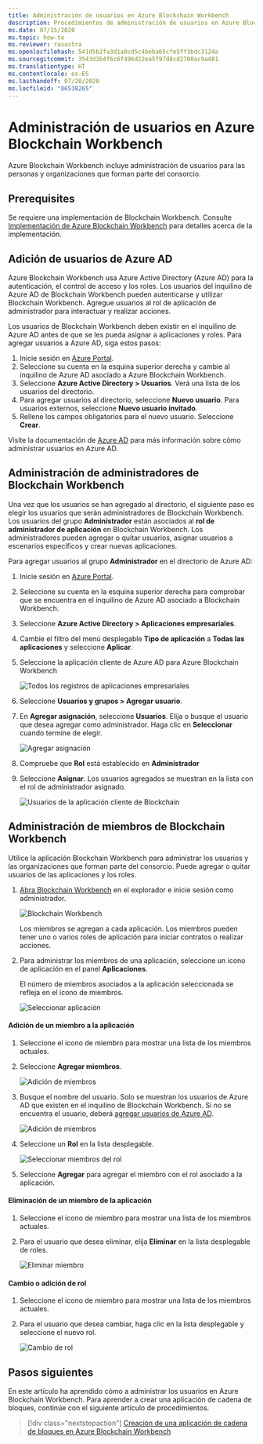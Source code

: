 ```yaml
---
title: Administración de usuarios en Azure Blockchain Workbench
description: Procedimientos de administración de usuarios en Azure Blockchain Workbench
ms.date: 07/15/2020
ms.topic: how-to
ms.reviewer: ravastra
ms.openlocfilehash: 541d5b2fa3d1a0cd5c4beba65cfe5ff3bdc3124a
ms.sourcegitcommit: 3543d3b4f6c6f496d22ea5f97d8cd2700ac9a481
ms.translationtype: HT
ms.contentlocale: es-ES
ms.lasthandoff: 07/20/2020
ms.locfileid: "86538265"
---
```

# <a name="manage-users-in-azure-blockchain-workbench"></a>Administración de usuarios en Azure Blockchain Workbench

Azure Blockchain Workbench incluye administración de usuarios para las personas y organizaciones que forman parte del consorcio.

## <a name="prerequisites"></a>Prerequisites

Se requiere una implementación de Blockchain Workbench. Consulte [Implementación de Azure Blockchain Workbench](deploy.md) para detalles acerca de la implementación.

## <a name="add-azure-ad-users"></a>Adición de usuarios de Azure AD

Azure Blockchain Workbench usa Azure Active Directory (Azure AD) para la autenticación, el control de acceso y los roles. Los usuarios del inquilino de Azure AD de Blockchain Workbench pueden autenticarse y utilizar Blockchain Workbench. Agregue usuarios al rol de aplicación de administrador para interactuar y realizar acciones.

Los usuarios de Blockchain Workbench deben existir en el inquilino de Azure AD antes de que se les pueda asignar a aplicaciones y roles. Para agregar usuarios a Azure AD, siga estos pasos:

1. Inicie sesión en [Azure Portal](https://portal.azure.com).
1. Seleccione su cuenta en la esquina superior derecha y cambie al inquilino de Azure AD asociado a Azure Blockchain Workbench.
1. Seleccione **Azure Active Directory > Usuarios**. Verá una lista de los usuarios del directorio.
1. Para agregar usuarios al directorio, seleccione **Nuevo usuario**. Para usuarios externos, seleccione **Nuevo usuario invitado**.
1. Rellene los campos obligatorios para el nuevo usuario. Seleccione **Crear**.

Visite la documentación de [Azure AD](../../active-directory/fundamentals/add-users-azure-active-directory.md) para más información sobre cómo administrar usuarios en Azure AD.

## <a name="manage-blockchain-workbench-administrators"></a>Administración de administradores de Blockchain Workbench

Una vez que los usuarios se han agregado al directorio, el siguiente paso es elegir los usuarios que serán administradores de Blockchain Workbench. Los usuarios del grupo **Administrador** están asociados al **rol de administrador de aplicación** en Blockchain Workbench. Los administradores pueden agregar o quitar usuarios, asignar usuarios a escenarios específicos y crear nuevas aplicaciones.

Para agregar usuarios al grupo **Administrador** en el directorio de Azure AD:

1. Inicie sesión en [Azure Portal](https://portal.azure.com).
1. Seleccione su cuenta en la esquina superior derecha para comprobar que se encuentra en el inquilino de Azure AD asociado a Blockchain Workbench.
1. Seleccione **Azure Active Directory > Aplicaciones empresariales**.
1. Cambie el filtro del menú desplegable **Tipo de aplicación** a **Todas las aplicaciones** y seleccione **Aplicar**.
1. Seleccione la aplicación cliente de Azure AD para Azure Blockchain Workbench

    ![Todos los registros de aplicaciones empresariales](./media/manage-users/select-blockchain-client-app.png)

1. Seleccione **Usuarios y grupos > Agregar usuario**.
1. En **Agregar asignación**, seleccione **Usuarios**. Elija o busque el usuario que desea agregar como administrador. Haga clic en **Seleccionar** cuando termine de elegir.

    ![Agregar asignación](./media/manage-users/add-user-assignment.png)

1. Compruebe que **Rol** está establecido en **Administrador**
1. Seleccione **Asignar**. Los usuarios agregados se muestran en la lista con el rol de administrador asignado.

    ![Usuarios de la aplicación cliente de Blockchain](./media/manage-users/blockchain-admin-list.png)

## <a name="managing-blockchain-workbench-members"></a>Administración de miembros de Blockchain Workbench

Utilice la aplicación Blockchain Workbench para administrar los usuarios y las organizaciones que forman parte del consorcio. Puede agregar o quitar usuarios de las aplicaciones y los roles.

1. [Abra Blockchain Workbench](deploy.md#blockchain-workbench-web-url) en el explorador e inicie sesión como administrador.

    ![Blockchain Workbench](./media/manage-users/blockchain-workbench-applications.png)

    Los miembros se agregan a cada aplicación. Los miembros pueden tener uno o varios roles de aplicación para iniciar contratos o realizar acciones.

1. Para administrar los miembros de una aplicación, seleccione un icono de aplicación en el panel **Aplicaciones**.

    El número de miembros asociados a la aplicación seleccionada se refleja en el icono de miembros.

    ![Seleccionar aplicación](./media/manage-users/blockchain-workbench-select-application.png)


#### <a name="add-member-to-application"></a>Adición de un miembro a la aplicación

1. Seleccione el icono de miembro para mostrar una lista de los miembros actuales.
1. Seleccione **Agregar miembros**.

    ![Adición de miembros](./media/manage-users/application-add-members.png)

1. Busque el nombre del usuario.  Solo se muestran los usuarios de Azure AD que existen en el inquilino de Blockchain Workbench. Si no se encuentra el usuario, deberá [agregar usuarios de Azure AD](#add-azure-ad-users).

    ![Adición de miembros](./media/manage-users/find-user.png)

1. Seleccione un **Rol** en la lista desplegable.

    ![Seleccionar miembros del rol](./media/manage-users/application-select-role.png)

1. Seleccione **Agregar** para agregar el miembro con el rol asociado a la aplicación.

#### <a name="remove-member-from-application"></a>Eliminación de un miembro de la aplicación

1. Seleccione el icono de miembro para mostrar una lista de los miembros actuales.
1. Para el usuario que desea eliminar, elija **Eliminar** en la lista desplegable de roles.

    ![Eliminar miembro](./media/manage-users/application-remove-member.png)

#### <a name="change-or-add-role"></a>Cambio o adición de rol

1. Seleccione el icono de miembro para mostrar una lista de los miembros actuales.
1. Para el usuario que desea cambiar, haga clic en la lista desplegable y seleccione el nuevo rol.

    ![Cambio de rol](./media/manage-users/application-change-role.png)

## <a name="next-steps"></a>Pasos siguientes

En este artículo ha aprendido cómo a administrar los usuarios en Azure Blockchain Workbench. Para aprender a crear una aplicación de cadena de bloques, continúe con el siguiente artículo de procedimientos.

> [!div class="nextstepaction"]
> [Creación de una aplicación de cadena de bloques en Azure Blockchain Workbench](create-app.md)
